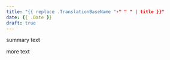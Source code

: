 ```yaml
---
title: "{{ replace .TranslationBaseName "-" " " | title }}"
date: {{ .Date }}
draft: true
---
```


summary text

<!--more-->

more text
